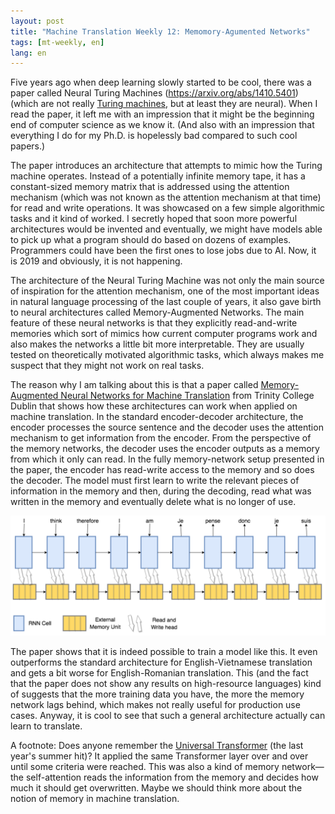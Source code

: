 ```yaml
---
layout: post
title: "Machine Translation Weekly 12: Memomory-Agumented Networks"
tags: [mt-weekly, en]
lang: en
---
```


Five years ago when deep learning slowly started to be cool, there was a paper
called Neural Turing Machines (https://arxiv.org/abs/1410.5401) (which are not
really [Turing machines](https://en.wikipedia.org/wiki/Turing_machine), but at
least they are neural). When I read the paper, it left me with an impression
that it might be the beginning end of computer science as we know it. (And also
with an impression that everything I do for my Ph.D. is hopelessly bad compared
to such cool papers.)

The paper introduces an architecture that attempts to mimic how the Turing
machine operates. Instead of a potentially infinite memory tape, it has a
constant-sized memory matrix that is addressed using the attention mechanism
(which was not known as the attention mechanism at that time) for read and
write operations. It was showcased on a few simple algorithmic tasks and it
kind of worked. I secretly hoped that soon more powerful architectures would be
invented and eventually, we might have models able to pick up what a program
should do based on dozens of examples. Programmers could have been the first
ones to lose jobs due to AI. Now, it is 2019 and obviously, it is not
happening.

The architecture of the Neural Turing Machine was not only the main source of
inspiration for the attention mechanism, one of the most important ideas in
natural language processing of the last couple of years, it also gave birth to
neural architectures called Memory-Augmented Networks. The main feature of
these neural networks is that they explicitly read-and-write memories which
sort of mimics how current computer programs work and also makes the networks a
little bit more interpretable. They are usually tested on theoretically
motivated algorithmic tasks, which always makes me suspect that they might not
work on real tasks.

The reason why I am talking about this is that a paper called [Memory-Augmented
Neural Networks for Machine
Translation](https://www.aclweb.org/anthology/W19-6617) from Trinity College
Dublin that shows how these architectures can work when applied on machine
translation. In the standard encoder-decoder architecture, the encoder
processes the source sentence and the decoder uses the attention mechanism to
get information from the encoder. From the perspective of the memory networks,
the decoder uses the encoder outputs as a memory from which it only can read.
In the fully memory-network setup presented in the paper, the encoder has
read-write access to the memory and so does the decoder. The model must first
learn to write the relevant pieces of information in the memory and then,
during the decoding, read what was written in the memory and eventually delete
what is no longer of use.

![Architecture.](/assets/memory_agumented.png)

The paper shows that it is indeed possible to train a model like this. It even
outperforms the standard architecture for English-Vietnamese translation and
gets a bit worse for English-Romanian translation. This (and the fact that the
paper does not show any results on high-resource languages) kind of suggests
that the more training data you have, the more the memory network lags behind,
which makes not really useful for production use cases. Anyway, it is cool to
see that such a general architecture actually can learn to translate.

A footnote: Does anyone remember the [Universal
Transformer](https://arxiv.org/pdf/1807.03819.pdf) (the last year's summer
hit)? It applied the same Transformer layer over and over until some criteria
were reached. This was also a kind of memory network—the self-attention reads
the information from the memory and decides how much it should get overwritten.
Maybe we should think more about the notion of memory in machine translation.
